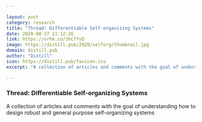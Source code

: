 ```yaml
---

layout: post
category: research
title: "Thread: Differentiable Self-organizing Systems"
date: 2020-08-27 11:12:26
link: https://vrhk.co/3hCffvQ
image: https://distill.pub/2020/selforg/thumbnail.jpg
domain: distill.pub
author: "Distill"
icon: https://distill.pub/favicon.ico
excerpt: "A collection of articles and comments with the goal of understanding how to design robust and general purpose self-organizing systems"

---
```


### Thread: Differentiable Self-organizing Systems

A collection of articles and comments with the goal of understanding how to design robust and general purpose self-organizing systems